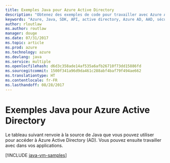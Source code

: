 ```yaml
---
title: Exemples Java pour Azure Active Directory
description: "Obtenez des exemples de code pour travailler avec Azure Active Directory à partir de vos applications Java."
keywords: "Azure, Java, SDK, API, active directory, Azure AD, AAD, sécurité, connexion, authentification, authentification unique, SAML"
author: rloutlaw
ms.author: routlaw
manager: douge
ms.date: 07/31/2017
ms.topic: article
ms.prod: azure
ms.technology: azure
ms.devlang: java
ms.service: multiple
ms.openlocfilehash: d6d3c358ade14af535a6afb26710f73dd15886fd
ms.sourcegitcommit: 1500f341a96d9da461c288abf4baf79f494ae662
ms.translationtype: HT
ms.contentlocale: fr-FR
ms.lasthandoff: 08/28/2017
---
```

# <a name="java-samples-for-azure-active-directory"></a>Exemples Java pour Azure Active Directory

Le tableau suivant renvoie à la source de Java que vous pouvez utiliser pour accéder à Azure Active Directory (AD). Vous pouvez ensuite travailler avec dans vos applications.

[!INCLUDE [java-vm-samples](includes/java-aad-samples.md)]